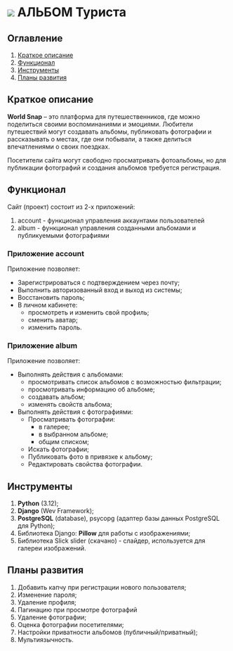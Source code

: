 # ![](static/touristalbum/img/favicon.ico) АЛЬБОМ Туриста

## Оглавление
1. [Краткое описание](#Краткое-описание)
2. [Функционал](#Функционал)
3. [Инструменты](#Инструменты)
4. [Планы развития](#Планы-развития)

## Краткое описание

**World Snap** – это платформа для путешественников, где можно поделиться своими воспоминаниями и эмоциями. Любители путешествий могут создавать альбомы, публиковать фотографии и рассказывать о местах, где они побывали, а также делиться впечатлениями о своих поездках.

Посетители сайта могут свободно просматривать фотоальбомы, но для публикации фотографий и создания альбомов требуется регистрация.

## Функционал
Сайт (проект) состоит из 2-х приложений:
1. account - функционал управления аккаунтами пользователей
2. album - функционал управления созданными альбомами и публикуемыми фотографиями

### Приложение account

Приложение позволяет:
* Зарегистрироваться с подтверждением через почту;
* Выполнить авторизованный вход и выход из системы;
* Восстановить пароль;
* В личном кабинете: 
    + просмотреть и изменить свой профиль;
    + сменить аватар;
    + изменить пароль.

### Приложение album

Приложение позволяет:
* Выполнять действия с альбомами:
    + просмотривать список альбомов с возможностью фильтрации;
    + просмотривать информацию об альбоме;
    + создавать альбом;
    + изменять свойств альбома;
* Выполнять действия с фотографиями:
    + Просматривать фотографии:
        - в галерее;
        - в выбранном альбоме;
        - общим списком;
    + Искать фотографии;
    + Публиковать фото в привязке к альбому;
    + Редактировать свойства фотографии.

## Инструменты
1. **Python** (3.12);
2. **Django** (Wev Framework);
3. **PostgreSQL** (database), psycopg (адаптер базы данных PostgreSQL для Python);
4. Библиотека Django: **Pillow** для работы с изображениями;
5. Библиотека Slick slider (скачано) - слайдер, используется для галереи изображений.

## Планы развития

1. Добавить капчу при регистрации нового пользователя;
2. Изменение пароля;
3. Удаление профиля;
4. Пагинацию при просмотре фотографий
5. Удаление фотографии;
6. Оценка фотографии посетителями;
7. Настройки приватности альбомов (публичный/приватный);
8. Мультиязычность.
